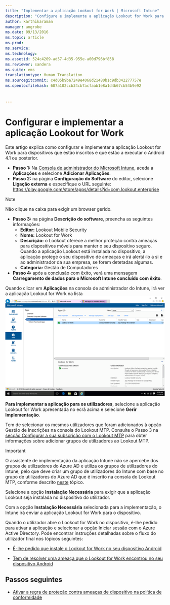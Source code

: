 ```yaml
---
title: "Implementar a aplicação Lookout for Work | Microsoft Intune"
description: "Configure e implemente a aplicação Lookout for Work para Android."
author: karthikaraman
manager: angrobe
ms.date: 09/13/2016
ms.topic: article
ms.prod: 
ms.service: 
ms.technology: 
ms.assetid: 524c4209-ad57-4d35-955e-a00d796bf858
ms.reviewer: sandera
ms.suite: ems
translationtype: Human Translation
ms.sourcegitcommit: c4d05b9ba7249e4068d21480b1c9db342277757e
ms.openlocfilehash: 687a102ccb34cb7acfaab1e8a1d4b67cb54b9e92


---
```


# Configurar e implementar a aplicação Lookout for Work
Este artigo explica como configurar e implementar a aplicação Lookout for Work para dispositivos que estão inscritos e que estão a executar o Android 4.1 ou posterior.

* **Passo 1:** Na [Consola de administrador do Microsoft Intune](https://manage.microsoft.com), aceda a **Aplicações** e selecione **Adicionar Aplicações**.   
* **Passo 2:** na página **Configuração do Software** do editor, selecione **Ligação externa** e especifique o URL seguinte: https://play.google.com/store/apps/details?id=com.lookout.enterprise
>[!NOTE]
>Não clique na caixa para exigir um browser gerido.

* **Passo 3:** na página **Descrição do software**, preencha as seguintes informações:
  * **Editor:** Lookout Mobile Security
  * **Nome:** Lookout for Work
  * **Descrição:** o Lookout oferece a melhor proteção contra ameaças para dispositivos móveis para manter o seu dispositivo seguro. Quando a aplicação Lookout está instalada no dispositivo, a aplicação protege o seu dispositivo de ameaças e irá alertá-lo a si e ao administrador da sua empresa, se forem detetadas algumas.
  * **Categoria:** Gestão de Computadores
* **Passo 4:** após a conclusão com êxito, verá uma mensagem **Carregamento de dados para o Microsoft Intune concluído com êxito**.

Quando clicar em **Aplicações** na consola de administrador do Intune, irá ver a aplicação Lookout for Work na lista ![captura de ecrã da página de aplicações da consola de administrador do Intune a mostrar a aplicação Lookout for Work na lista](../media/mtp/lookout-app-listed-intune-console.png)

**Para implementar a aplicação para os utilizadores**, selecione a aplicação Lookout for Work apresentada no ecrã acima e selecione **Gerir Implementação**.

Tem de selecionar os mesmos utilizadores que foram adicionados à opção Gestão de Inscrições na consola do Lookout MTP.  Consulte o Passo 3 na [secção Configurar a sua subscrição com o Lookout MTP](set-up-your-subscription-with-lookout-mtp#configure-your-subscription-with-lookout-mtp) para obter informações sobre adicionar grupos de utilizadores ao Lookout MTP.
>[!IMPORTANT]
> O assistente de implementação da aplicação Intune não se apercebe dos grupos de utilizadores do Azure AD e utiliza os grupos de utilizadores do Intune, pelo que deve criar um grupo de utilizadores do Intune com base no grupo de utilizadores do Azure AD que é inscrito na consola do Lookout MTP, conforme descrito [neste](plan-your-user-and-device-groups.md) tópico.

Selecione a opção **Instalação Necessária** para exigir que a aplicação Lookout seja instalada no dispositivo do utilizador.


Com a opção **Instalação Necessária** selecionada para a implementação, o Intune irá enviar a aplicação Lookout for Work para o dispositivo.   

Quando o utilizador abre o Lookout for Work no dispositivo, é-lhe pedido para ativar a aplicação e selecionar a opção Iniciar sessão com o Azure Active Directory. Pode encontrar instruções detalhadas sobre o fluxo do utilizador final nos tópicos seguintes:

* [É-lhe pedido que instale o Lookout for Work no seu dispositivo Android](http://docs.microsoft.com/intune/enduser/you-are-prompted-to-install-lookout-for-work-android)

* [Tem de resolver uma ameaça que o Lookout for Work encontrou no seu dispositivo Android](http://docs.microsoft.com/intune/enduser/you-need-to-resolve-a-threat-found-by-lookout-for-work-android)

## Passos seguintes
* [Ativar a regra de proteção contra ameaças de dispositivo na política de conformidade](enable-device-threat-protection-rule-in-compliance-policy.md)



<!--HONumber=Sep16_HO3-->


